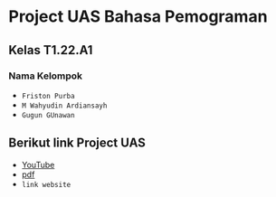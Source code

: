 # Project UAS Bahasa Pemograman
## Kelas T1.22.A1
### Nama Kelompok
- `Friston Purba`
- `M Wahyudin Ardiansayh`
- `Gugun GUnawan`
## Berikut link Project UAS
- [YouTube](https://youtu.be/ryVNmW3PyQg?si=w35Dj9Z542E2yve1)
- [pdf](file:///C:/tugas%20kampus/ProjectUASWEB.pdf)
- `link website`
